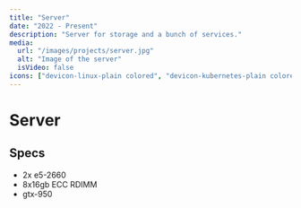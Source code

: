```yaml
---
title: "Server"
date: "2022 - Present"
description: "Server for storage and a bunch of services."
media:
  url: "/images/projects/server.jpg"
  alt: "Image of the server"
  isVideo: false
icons: ["devicon-linux-plain colored", "devicon-kubernetes-plain colored"]
---
```


# Server

## Specs

- 2x e5-2660
- 8x16gb ECC RDIMM
- gtx-950
